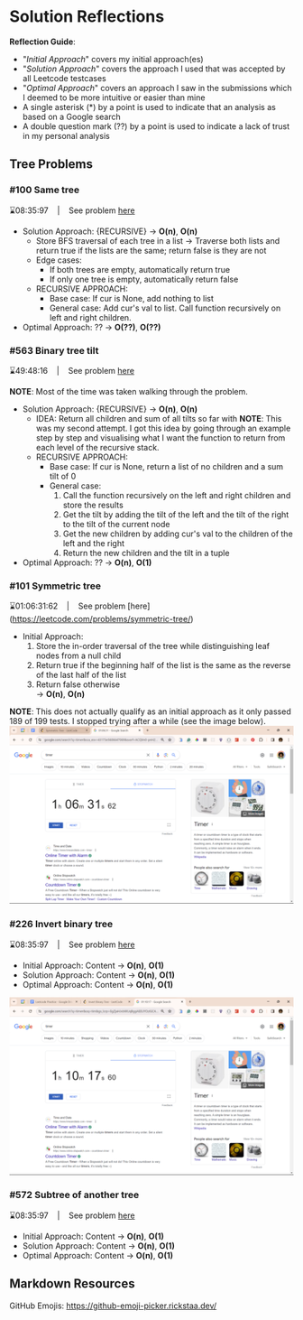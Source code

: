 # Solution Reflections
**Reflection Guide**:
* "*Initial Approach*" covers my initial approach(es)
* "*Solution Approach*" covers the approach I used that was accepted by all Leetcode testcases
* "*Optimal Approach*" covers an approach I saw in the submissions which I deemed to be more intuitive or easier than mine
* A single asterisk (*) by a point is used to indicate that an analysis as based on a Google search
* A double question mark (??) by a point is used to indicate a lack of trust in my personal analysis

## Tree Problems

### #100 Same tree
⌛08:35:97 &nbsp;&nbsp; | &nbsp;&nbsp; See problem [here](https://leetcode.com/problems/same-tree/)

* Solution Approach: {RECURSIVE} → **O(n)**, **O(n)**
  * Store BFS traversal of each tree in a list → Traverse both lists and return true if the lists are the same; return false is they are not
  * Edge cases:
    * If both trees are empty, automatically return true
    * If only one tree is empty, automatically return false
  * RECURSIVE APPROACH:
    * Base case: If cur is None, add nothing to list
    * General case: Add cur's val to list. Call function recursively on left and right children.
* Optimal Approach: ?? → **O(??)**, **O(??)**

### #563 Binary tree tilt
⌛49:48:16 &nbsp;&nbsp; | &nbsp;&nbsp; See problem [here](https://leetcode.com/problems/binary-tree-tilt/)

**NOTE**: Most of the time was taken walking through the problem.

* Solution Approach: {RECURSIVE}  → **O(n)**, **O(n)**
  * IDEA: Return all children and sum of all tilts so far with 
    **NOTE**: This was my second attempt. I got this idea by going through an example step by step and visualising what I want the function to return from each level of the recursive stack. 
  * RECURSIVE APPROACH:
    * Base case: If cur is None, return a list of no children and a sum tilt of 0
    * General case:
      1. Call the function recursively on the left and right children and store the results
      2. Get the tilt by adding the tilt of the left and the tilt of the right to the tilt of the current node
      3. Get the new children by adding cur's val to the children of the left and the right
      4. Return the new children and the tilt in a tuple
* Optimal Approach: ?? → **O(n)**, **O(1)**

### #101 Symmetric tree
⌛01:06:31:62 &nbsp;&nbsp; | &nbsp;&nbsp; See problem [here] (https://leetcode.com/problems/symmetric-tree/)

* Initial Approach:
  1. Store the in-order traversal of the tree while distinguishing leaf nodes from a null child
  2. Return true if the beginning half of the list is the same as the reverse of the last half of the list
  3. Return false otherwise
  <br>→ **O(n)**, **O(n)**

**NOTE**: This does not actually qualify as an initial approach as it only passed 189 of 199 tests. I stopped trying after a while (see the image below).
![alt text](image.png)

### #226 Invert binary tree
⌛08:35:97 &nbsp;&nbsp; | &nbsp;&nbsp; See problem [here](https://leetcode.com/problems/invert-binary-tree/)

* Initial Approach: Content → **O(n)**, **O(1)**
* Solution Approach: Content → **O(n)**, **O(1)**
* Optimal Approach: Content → **O(n)**, **O(1)**

![alt text](image-1.png)

### #572 Subtree of another tree
⌛08:35:97 &nbsp;&nbsp; | &nbsp;&nbsp; See problem [here](https://leetcode.com/problems/subtree-of-another-tree/)

* Initial Approach: Content → **O(n)**, **O(1)**
* Solution Approach: Content → **O(n)**, **O(1)**
* Optimal Approach: Content → **O(n)**, **O(1)**

## Markdown Resources
GitHub Emojis: https://github-emoji-picker.rickstaa.dev/
